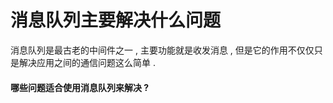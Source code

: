 # 消息队列主要解决什么问题

消息队列是最古老的中间件之一 , 主要功能就是收发消息 , 但是它的作用不仅仅只是解决应用之间的通信问题这么简单 . 

#### 哪些问题适合使用消息队列来解决 ? 



